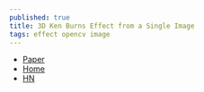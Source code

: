 ```yaml
---
published: true
title: 3D Ken Burns Effect from a Single Image
tags: effect opencv image
---
```

- [Paper](https://arxiv.org/abs/1909.05483)
- [Home](http://sniklaus.com/kenburns)
- [HN](https://news.ycombinator.com/item?id=20978055)
